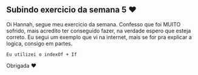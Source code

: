 ## Subindo exercicio da semana 5 ❤️

Oi Hannah, segue meu exercicio da semana. Confesso que foi MUITO sofrido, mais acredito ter conseguido fazer, na verdade espero que esteja correto. Eu segui um exemplo que vi na internet, mais se for pra explicar a logica, consigo em partes.

```
Eu utilizei o indexOf + If 
```
Obrigada ❤️